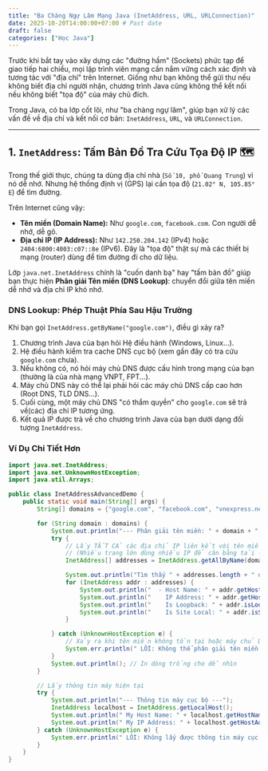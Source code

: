```yaml
---
title: "Ba Chàng Ngự Lâm Mạng Java (InetAddress, URL, URLConnection)"
date: 2025-10-20T14:00:00+07:00 # Past date
draft: false
categories: ["Học Java"]
---
```


Trước khi bắt tay vào xây dựng các "đường hầm" (Sockets) phức tạp để giao tiếp hai chiều, mọi lập trình viên mạng cần nắm vững cách xác định và tương tác với "địa chỉ" trên Internet. Giống như bạn không thể gửi thư nếu không biết địa chỉ người nhận, chương trình Java cũng không thể kết nối nếu không biết "tọa độ" của máy chủ đích.

Trong Java, có ba lớp cốt lõi, như "ba chàng ngự lâm", giúp bạn xử lý các vấn đề về địa chỉ và kết nối cơ bản: `InetAddress`, `URL`, và `URLConnection`.

***

## 1. `InetAddress`: Tấm Bản Đồ Tra Cứu Tọa Độ IP 🗺️

Trong thế giới thực, chúng ta dùng địa chỉ nhà (`Số 10, phố Quang Trung`) vì nó dễ nhớ. Nhưng hệ thống định vị (GPS) lại cần tọa độ (`21.02° N, 105.85° E`) để tìm đường.

Trên Internet cũng vậy:
* **Tên miền (Domain Name):** Như `google.com`, `facebook.com`. Con người dễ nhớ, dễ gõ.
* **Địa chỉ IP (IP Address):** Như `142.250.204.142` (IPv4) hoặc `2404:6800:4003:c07::8e` (IPv6). Đây là "tọa độ" thật sự mà các thiết bị mạng (router) dùng để tìm đường đi cho dữ liệu.

Lớp `java.net.InetAddress` chính là "cuốn danh bạ" hay "tấm bản đồ" giúp bạn thực hiện **Phân giải Tên miền (DNS Lookup)**: chuyển đổi giữa tên miền dễ nhớ và địa chỉ IP khó nhớ.

### DNS Lookup: Phép Thuật Phía Sau Hậu Trường

Khi bạn gọi `InetAddress.getByName("google.com")`, điều gì xảy ra?
1.  Chương trình Java của bạn hỏi Hệ điều hành (Windows, Linux...).
2.  Hệ điều hành kiểm tra cache DNS cục bộ (xem gần đây có tra cứu `google.com` chưa).
3.  Nếu không có, nó hỏi máy chủ DNS được cấu hình trong mạng của bạn (thường là của nhà mạng VNPT, FPT...).
4.  Máy chủ DNS này có thể lại phải hỏi các máy chủ DNS cấp cao hơn (Root DNS, TLD DNS...).
5.  Cuối cùng, một máy chủ DNS "có thẩm quyền" cho `google.com` sẽ trả về(các) địa chỉ IP tương ứng.
6.  Kết quả IP được trả về cho chương trình Java của bạn dưới dạng đối tượng `InetAddress`.

### Ví Dụ Chi Tiết Hơn

```java
import java.net.InetAddress;
import java.net.UnknownHostException;
import java.util.Arrays;

public class InetAddressAdvancedDemo {
    public static void main(String[] args) {
        String[] domains = {"google.com", "facebook.com", "vnexpress.net", "invalid-domain-xyz123.com"};

        for (String domain : domains) {
            System.out.println("--- Phân giải tên miền: " + domain + " ---");
            try {
                // Lấy TẤT CẢ các địa chỉ IP liên kết với tên miền này
                // (Nhiều trang lớn dùng nhiều IP để cân bằng tải - Load Balancing)
                InetAddress[] addresses = InetAddress.getAllByName(domain);

                System.out.println("Tìm thấy " + addresses.length + " địa chỉ IP:");
                for (InetAddress addr : addresses) {
                    System.out.println("  - Host Name: " + addr.getHostName()); // Có thể vẫn là domain hoặc tên cụ thể hơn
                    System.out.println("    IP Address: " + addr.getHostAddress());
                    System.out.println("    Is Loopback: " + addr.isLoopbackAddress()); // Có phải là localhost (127.0.0.1)?
                    System.out.println("    Is Site Local: " + addr.isSiteLocalAddress()); // Có phải IP mạng nội bộ (192.168...)?
                }

            } catch (UnknownHostException e) {
                // Xảy ra khi tên miền không tồn tại hoặc máy chủ DNS không phản hồi
                System.err.println(" LỖI: Không thể phân giải tên miền '" + domain + "'. Lý do: " + e.getMessage());
            }
            System.out.println(); // In dòng trống cho dễ nhìn
        }

        // Lấy thông tin máy hiện tại
        try {
            System.out.println("--- Thông tin máy cục bộ ---");
            InetAddress localhost = InetAddress.getLocalHost();
            System.out.println(" My Host Name: " + localhost.getHostName());
            System.out.println(" My IP Address: " + localhost.getHostAddress());
        } catch (UnknownHostException e) {
            System.err.println(" LỖI: Không lấy được thông tin máy cục bộ.");
        }
    }
}